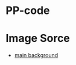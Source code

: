 # PP-code


# Image Sorce
- [main background](https://www.freepik.com/premium-ai-image/pixel-art-medieval-village-middle-age-houses-village-with-castle-background-8-bit-game-ai_61347382.htm)
